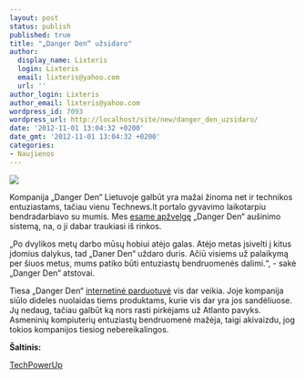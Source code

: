 ```yaml
---
layout: post
status: publish
published: true
title: "„Danger Den“ užsidaro"
author:
  display_name: Lixteris
  login: Lixteris
  email: lixteris@yahoo.com
  url: ''
author_login: Lixteris
author_email: lixteris@yahoo.com
wordpress_id: 7093
wordpress_url: http://localhost/site/new/danger_den_uzsidaro/
date: '2012-11-01 13:04:32 +0200'
date_gmt: '2012-11-01 13:04:32 +0200'
categories:
- Naujienos
---
```

<p><div class="imgright"><img src="http://technews.lt/upload/dangerden.jpg"  /></div></p>
<p>
	Kompanija &bdquo;Danger Den&ldquo; Lietuvoje galbūt yra mažai žinoma net ir technikos entuziastams, tačiau vienu Technews.lt portalo gyvavimo laikotarpiu bendradarbiavo su mumis. Mes <a class="ns" href="http://technews.lt/tekstas/Danger_Den_Nvidia_Recommended_vandens_ausinimo_sistema.html;;">esame apžvelgę</a> &bdquo;Danger Den&ldquo; au&scaron;inimo sistemą, na, o ji dabar traukiasi i&scaron; rinkos.</p>
<p>
	&bdquo;Po dvylikos metų darbo mūsų hobiui atėjo galas. Atėjo metas įsivelti į kitus įdomius dalykus, tad &bdquo;Daner Den&ldquo; uždaro duris. Ačiū visiems už palaikymą per &scaron;iuos metus, mums patiko būti entuziastų bendruomenės dalimi.&ldquo;, - sakė &bdquo;Danger Den&ldquo; atstovai.</p>
<p>
	Tiesa &bdquo;Danger Den&ldquo; <a class="ns" href="http://www.dangerden.com/store">internetinė parduotuvė</a> vis dar veikia. Joje kompanija siūlo dideles nuolaidas tiems produktams, kurie vis dar yra jos sandėliuose. Jų nedaug, tačiau galbūt ką nors rasti pirkėjams už Atlanto pavyks. Asmeninių kompiuterių entuziastų bendruomenė mažėja, taigi akivaizdu, jog tokios kompanijos tiesiog nebereikalingos.</p>
<p>
	<strong>&Scaron;altinis:</strong></p>
<p>
	<a class="ns" href="http://www.techpowerup.com/174795/Danger-Den-Closing-Shop.html">TechPowerUp</a></p>
